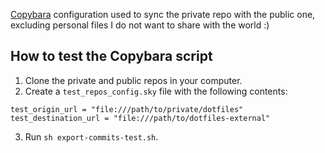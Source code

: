 [Copybara][copybara] configuration used to sync the private repo with the
public one, excluding personal files I do not want to share with the world :)

## How to test the Copybara script

1. Clone the private and public repos in your computer.
2. Create a `test_repos_config.sky` file with the following contents:
  ```sky
test_origin_url = "file:///path/to/private/dotfiles"
test_destination_url = "file:///path/to/dotfiles-external"
```
3. Run `sh export-commits-test.sh`.

[copybara]: https://github.com/google/copybara
